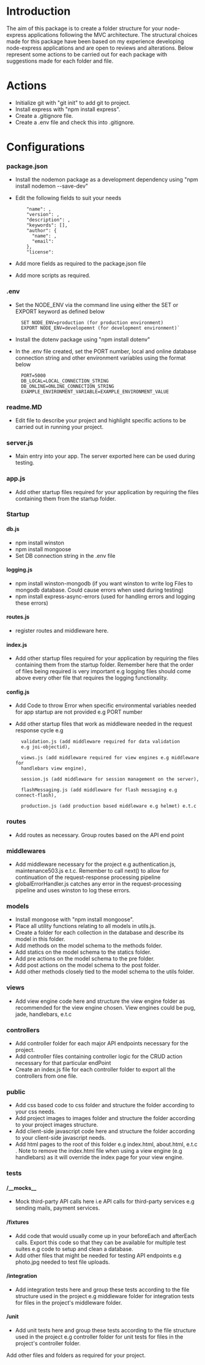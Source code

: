 # ****Introduction****

The aim of this package is to create a folder structure for your node-express applications following the MVC architecture. The 
structural choices made for this package have been based on my experience developing node-express applications and are
open to reviews and alterations. Below represent some actions to be carried out for each package with suggestions made 
for each folder and file. 


# ****Actions****
- Initialize git with "git init" to add git to project.
- Install express with "npm install express".
- Create a .gitignore file.
- Create a .env file and check this into .gitignore.


# ****Configurations**** 

### **package.json**
- Install the nodemon package as a development dependency using "npm install nodemon --save-dev"
- Edit the following fields to suit your needs
      
          "name": ,
          "version": ,
          "description": ,
          "keywords": [],
          "author": {
            "name": ,
            "email": 
          },
          "license":
      
- Add more fields as required to the package.json file
- Add more scripts as required. 


### **.env**
- Set the NODE_ENV via the command line using either the SET or EXPORT keyword as defined below
        
        SET NODE_ENV=production (for production environment)
        EXPORT NODE_ENV=developemnt (for development environment)`
- Install the dotenv package using "npm install dotenv"
- In the .env file created, set the PORT number, local and online database connection string
and other environment variables using the format below
    
        PORT=5000
        DB_LOCAL=LOCAL_CONNECTION_STRING
        DB_ONLINE=ONLINE_CONNECTION_STRING
        EXAMPLE_ENVIRONMENT_VARIABLE=EXAMPLE_ENVIRONMENT_VALUE


### **readme.MD**
- Edit file to describe your project and highlight specific actions to be carried out in running your project.


### **server.js**
- Main entry into your app. The server exported here can be used during testing.


### **app.js**
- Add other startup files required for your application by requiring the files containing them from the startup folder.


### **Startup**
#### **db.js**
- npm install winston
- npm install mongoose
- Set DB connection string in the .env file 

#### **logging.js**
- npm install winston-mongodb (if you want winston to write log Files to mongodb database. Could cause errors when used
during testing)
- npm install express-async-errors (used for handling errors and logging these errors)

#### **routes.js**
- register routes and middleware here.

#### **index.js**
- Add other startup files required for your application by requiring the files containing them from the startup folder.
Remember here that the order of files being required is very important e.g logging files should come above every other 
file that requires the logging functionality.

#### **config.js**
- Add Code to throw Error when specific environmental variables needed for app startup are not provided e.g PORT number

- Add other startup files that work as middleware needed in the request response cycle e.g
        
        validation.js (add middleware required for data validation 
        e.g joi-objectid),
        
        views.js (add middleware required for view engines e.g middleware for 
        handlebars view engine),
        
        session.js (add middleware for session management on the server),
        
        flashMessaging.js (add middleware for flash messaging e.g connect-flash),
        
        production.js (add production based middleware e.g helmet) e.t.c


### **routes**
- Add routes as necessary. Group routes based on the API end point


### **middlewares**
- Add middleware necessary for the project e.g authentication.js, maintenance503.js e.t.c. Remember to call next() to 
allow for continuation of the request-response processing pipeline
- globalErrorHandler.js catches any error in the request-processing pipeline and uses winston to log these errors.


### **models**
- Install mongoose with "npm install mongoose".
- Place all utility functions relating to all models in utils.js.
- Create a folder for each collection in the database and describe its model in this folder.
- Add methods on the model schema to the methods folder.
- Add statics on the model schema to the statics folder.
- Add pre actions on the model schema to the pre folder.
- Add post actions on the model schema to the post folder.
- Add other methods closely tied to the model schema to the utils folder.


### **views**
- Add view engine code here and structure the view engine folder as recommended for the view engine chosen. View engines
could be pug, jade, handlebars, e.t.c


### **controllers**
- Add controller folder for each major API endpoints necessary for the project.
- Add controller files containing controller logic for the CRUD action necessary for that particular endPoint
- Create an index.js file for each controller folder to export all the controllers from one file.


### **public**
- Add css based code to css folder and structure the folder according to your css needs.
- Add project images to images folder and structure the folder according to your project images structure.
- Add client-side javascript code here and structure the folder according to your client-side javascript needs.
- Add html pages to the root of this folder e.g index.html, about.html, e.t.c . Note to remove the index.html file when
using a view engine (e.g handlebars) as it will override the index page for your view engine.


### **tests**
#### **/\_\_mocks__**
- Mock third-party API calls here i.e API calls for third-party services e.g sending mails, payment services.

#### **/fixtures**
- Add code that would usually come up in your beforeEach and afterEach calls. Export this code so that they can be 
available for multiple test suites e.g code to setup and clean a database.
- Add other files that might be needed for testing API endpoints e.g photo.jpg needed to test file uploads.

#### **/integration**
- Add integration tests here and group these tests according to the file structure used in the project e.g middleware 
folder for integration tests for files in the project's middleware folder.

#### **/unit**
- Add unit tests here and group these tests according to the file structure used in the project e.g controller 
folder for unit tests for files in the project's controller folder.  
        

Add other files and folders as required for your project.



                                    
                                     
                                     